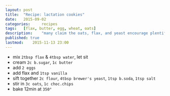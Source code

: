 ```yaml
---
layout: post
title:	"Recipe: lactation cookies"
date: 	2015-09-02
categories: 	recipes
tags:	[flax, butter, egg, wheat, oats]
description:	"many claim the oats, flax, and yeast encourage plentiful supply"
published: true
lastmod:	2015-11-13 23:00
---
```

* mix `2tbsp flax` & `4tbsp water`, let sit
* cream `2c b.sugar`, `1c butter`
* add `2 eggs`
* add flax and `1tsp vanilla`
* sift together `2c flour`, `4tbsp brewer's yeast`, `1tsp b.soda`, `1tsp salt`
* stir in `3c oats`, `1c choc.chips`
* bake 12min at `350°`
